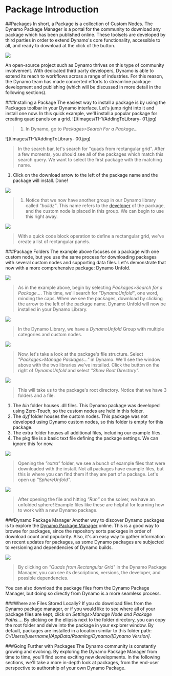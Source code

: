 # Package Introduction

\##Packages In short, a Package is a collection of Custom Nodes. The Dynamo Package Manager is a portal for the community to download any package which has been published online. These toolsets are developed by third parties in order to extend Dynamo's core functionality, accessible to all, and ready to download at the click of the button.

![](../../.gitbook/assets/dpm.jpg)

An open-source project such as Dynamo thrives on this type of community involvement. With dedicated third party developers, Dynamo is able to extend its reach to workflows across a range of industries. For this reason, the Dynamo team has made concerted efforts to streamline package development and publishing (which will be discussed in more detail in the following sections).

\###Installing a Package The easiest way to install a package is by using the Packages toolbar in your Dynamo interface. Let's jump right into it and install one now. In this quick example, we'll install a popular package for creating quad panels on a grid. !\[]\(images/11-1/AddingToLibrary- 01.jpg)

> 1. In Dynamo, go to _Packages>Search For a Package..._

!\[]\(images/11-1/AddingToLibrary- 00.jpg)

> In the search bar, let's search for "quads from rectangular grid". After a few moments, you should see all of the packages which match this search query. We want to select the first package with the matching name.

1. Click on the download arrow to the left of the package name and the package will install. Done!

![](../../.gitbook/assets/buildz.jpg)

> 1. Notice that we now have another group in our Dynamo library called _"buildz"_. This name refers to the [developer](http://buildz.blogspot.com) of the package, and the custom node is placed in this group. We can begin to use this right away.

![](../../.gitbook/assets/example.jpg)

> With a quick code block operation to define a rectangular grid, we've create a list of rectangular panels.

\###Package Folders The example above focuses on a package with one custom node, but you use the same process for downloading packages with several custom nodes and supporting data files. Let's demonstrate that now with a more comprehensive package: Dynamo Unfold.

![](<../../.gitbook/assets/unfold (1).jpg>)

> As in the example above, begin by selecting _Packages>Search for a Package..._. This time, we'll search for _"DynamoUnfold"_, one word, minding the caps. When we see the packages, download by clicking the arrow to the left of the package name. Dynamo Unfold will now be installed in your Dynamo Library.

![](../../.gitbook/assets/unfoldLibrary.jpg)

> In the Dynamo Library, we have a _DynamoUnfold_ Group with multiple categories and custom nodes.

![](../../.gitbook/assets/manage.jpg)

> Now, let's take a look at the package's file structure. Select _"Packages>Manage Packages..."_ in Dynamo. We'll see the window above with the two libraries we've installed. Click the button on the right of _DynamoUnfold_ and select _"Show Root Directory"._

![](../../.gitbook/assets/rd1.jpg)

> This will take us to the package's root directory. Notice that we have 3 folders and a file.

1. The _bin_ folder houses .dll files. This Dynamo package was developed using Zero-Touch, so the custom nodes are held in this folder.
2. The _dyf_ folder houses the custom nodes. This package was not developed using Dynamo custom nodes, so this folder is empty for this package.
3. The extra folder houses all additional files, including our example files.
4. The pkg file is a basic text file defining the package settings. We can ignore this for now.

![](../../.gitbook/assets/rd2.jpg)

> Opening the _"extra"_ folder, we see a bunch of example files that were downloaded with the install. Not all packages have example files, but this is where you can find them if they are part of a package. Let's open up _"SphereUnfold"_.

![](../../.gitbook/assets/sphereUnfold.jpg)

> After opening the file and hitting _"Run"_ on the solver, we have an unfolded sphere! Example files like these are helpful for learning how to work with a new Dynamo package.

\###Dynamo Package Manager Another way to discover Dynamo packages is to explore the [Dynamo Package Manager](http://dynamopackages.com) online. This is a good way to browse for packages, since the repository sorts packages in order of download count and popularity. Also, it's an easy way to gather information on recent updates for packages, as some Dynamo packages are subjected to versioning and dependencies of Dynamo builds.

![](../../.gitbook/assets/dpm2.jpg)

> By clicking on _"Quads from Rectangular Grid"_ in the Dynamo Package Manager, you can see its descriptions, versions, the developer, and possible dependencies.

You can also download the package files from the Dynamo Package Manager, but doing so directly from Dynamo is a more seamless process.

\###Where are Files Stored Locally? If you do download files from the Dynamo package manager, or if you would like to see where all of your package files are kept, click on _Settings>Manage Node and Package Paths..._. By clicking on the ellipsis next to the folder directory, you can copy the root folder and delve into the package in your explorer window. By default, packages are installed in a location similar to this folder path: _C:/Users/\[username]/AppData/Roaming/Dynamo/\[Dynamo Version]_.

\###Going Further with Packages The Dynamo community is constantly growing and evolving. By exploring the Dynamo Package Manager from time to time, you'll find some exciting new developments. In the following sections, we'll take a more in-depth look at packages, from the end-user perspective to authorship of your own Dynamo Package.
